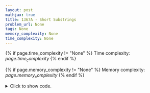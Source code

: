 ```yaml
---
layout: post
mathjax: true
title: 1367A - Short Substrings
problem_url: None
tags: None
memory_complexity: None
time_complexity: None
---
```




{% if page.time_complexity != "None" %}
Time complexity: ${{ page.time_complexity }}$
{% endif %}

{% if page.memory_complexity != "None" %}
Memory complexity: ${{ page.memory_complexity }}$
{% endif %}

<details>
<summary>
<p style="display:inline">Click to show code.</p>
</summary>
```cpp
{% raw %}
using namespace std;
int main(void)
{
    string b;
    int t;
    cin >> t;
    while (t--)
    {
        cin >> b;
        for (int i = 0; i < (int)b.size(); ++i)
        {
            if (i % 2 == 0)
                cout << b[i];
        }
        cout << b.back() << endl;
    }
    return 0;
}

{% endraw %}
```
</details>

